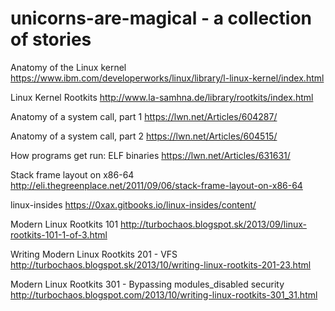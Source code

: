 # unicorns-are-magical - a collection of stories

Anatomy of the Linux kernel
https://www.ibm.com/developerworks/linux/library/l-linux-kernel/index.html

Linux Kernel Rootkits
http://www.la-samhna.de/library/rootkits/index.html

Anatomy of a system call, part 1
https://lwn.net/Articles/604287/

Anatomy of a system call, part 2
https://lwn.net/Articles/604515/

How programs get run: ELF binaries
https://lwn.net/Articles/631631/

Stack frame layout on x86-64 
http://eli.thegreenplace.net/2011/09/06/stack-frame-layout-on-x86-64

linux-insides
https://0xax.gitbooks.io/linux-insides/content/

Modern Linux Rootkits 101
http://turbochaos.blogspot.sk/2013/09/linux-rootkits-101-1-of-3.html

Writing Modern Linux Rootkits 201 - VFS
http://turbochaos.blogspot.sk/2013/10/writing-linux-rootkits-201-23.html

Modern Linux Rootkits 301 - Bypassing modules_disabled security
http://turbochaos.blogspot.com/2013/10/writing-linux-rootkits-301_31.html
